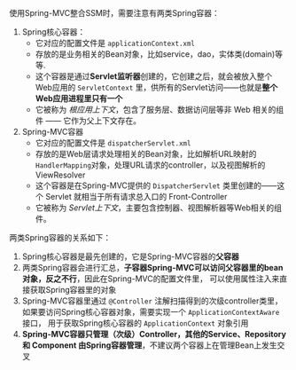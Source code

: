 使用Spring-MVC整合SSM时，需要注意有两类Spring容器：
1. Spring核心容器：
   + 它对应的配置文件是 `applicationContext.xml`
   + 存放的是业务相关的Bean对象，比如service，dao，实体类(domain)等等.
   + 这个容器是通过**Servlet监听器**创建的，它创建之后，就会被放入整个Web应用的 `ServletContext` 里，供所有的Servlet访问——也就是**整个Web应用进程里只有一个**
   + 它被称为 *根应用上下文*，包含了服务层、数据访问层等非 Web 相关的组件 —— 它作为父上下文存在。
2. Spring-MVC容器
   + 它对应的配置文件是 `dispatcherServlet.xml`
   + 存放的是Web层请求处理相关的Bean对象，比如解析URL映射的`HandlerMapping`对象，处理URL请求的controller，以及视图解析的ViewResolver
   + 这个容器是在Spring-MVC提供的 `DispatcherServlet` 类里创建的——这个 Servlet 就相当于所有请求总入口的 Front-Controller
   + 它被称为 *Servlet上下文*，主要包含控制器、视图解析器等Web相关的组件。

两类Spring容器的关系如下：
1. Spring核心容器是最先创建的，它是Spring-MVC容器的**父容器**
2. 两类Spring容器会进行汇总，**子容器Spring-MVC可以访问父容器里的bean对象，反之不行**，因此在Spring-MVC的配置文件里，
   可以使用属性注入来直接获取Spring容器里的对象
3. Spring-MVC容器里通过 `@Controller` 注解扫描得到的次级controller类里，如果要访问Spring核心容器对象，需要实现一个 `ApplicationContextAware` 接口，
   用于获取Spring核心容器的 `ApplicationContext` 对象引用
4. **Spring-MVC容器只管理（次级）Controller，其他的Service、Repository 和 Component 由Spring容器管理**，不建议两个容器上在管理Bean上发生交叉
